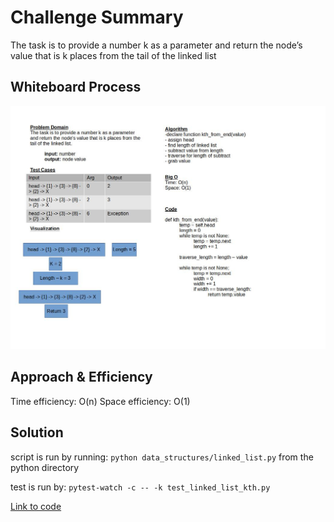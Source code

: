 # Challenge Summary

The task is to provide a number k as a parameter and return the node’s value that is k places from the tail of the linked list

## Whiteboard Process

![Challenge 07 whiteboard](challeng07_wb.jpg)

## Approach & Efficiency

Time efficiency: O(n)
Space efficiency: O(1)

## Solution

script is run by running: `python data_structures/linked_list.py`
from the python directory

test is run by: `pytest-watch -c -- -k test_linked_list_kth.py`

[Link to code](../../data_structures/linked_list.py)
